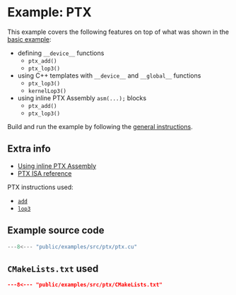 # Example: PTX

This example covers the following features on top of what was shown in the [basic example](./01-basic.md):

- defining `__device__` functions
    - `ptx_add()`
    - `ptx_lop3()`
- using C++ templates with `__device__` and `__global__` functions
    - `ptx_lop3()`
    - `kernelLop3()`
- using inline PTX Assembly `asm(...);` blocks
    - `ptx_add()`
    - `ptx_lop3()`

Build and run the example by following the [general instructions](./README.md).

## Extra info

- [Using inline PTX Assembly](https://docs.nvidia.com/cuda/inline-ptx-assembly/index.html)
- [PTX ISA reference](https://docs.nvidia.com/cuda/parallel-thread-execution/index.html)

PTX instructions used:

- [`add`](https://docs.nvidia.com/cuda/parallel-thread-execution/index.html#integer-arithmetic-instructions-add)
- [`lop3`](https://docs.nvidia.com/cuda/parallel-thread-execution/index.html#logic-and-shift-instructions-lop3)

## Example source code

```cpp
---8<--- "public/examples/src/ptx/ptx.cu"
```

## `CMakeLists.txt` used

```cmake
---8<--- "public/examples/src/ptx/CMakeLists.txt"
```
